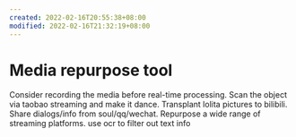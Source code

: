 ```yaml
---
created: 2022-02-16T20:55:38+08:00
modified: 2022-02-16T21:32:19+08:00
---
```


# Media repurpose tool

Consider recording the media before real-time processing.
Scan the object via taobao streaming and make it dance.
Transplant lolita pictures to bilibili.
Share dialogs/info from soul/qq/wechat.
Repurpose a wide range of streaming platforms.
use ocr to filter out text info
